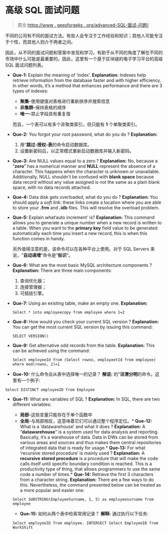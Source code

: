# 高级 SQL 面试问题

> 原文:[https://www . geesforgeks . org/advanced-SQL-面试-问题/](https://www.geeksforgeeks.org/advanced-sql-interview-questions/)

不同的公司有不同的面试方法。有些人会专注于工作经验和知识；其他人可能专注于个性，而其他人则介于两者之间。

因此，从不同的面试问题和答案中发现和学习，有助于从不同的角度了解在不同的市场中什么可能是最重要的。因此，这里有一个基于区块链的电子学习平台的高级 SQL 面试问题列表。

*   **Que-1:** Explain the meaning of ‘index’.
    **Explanation:**
    Indexes help retrieve information from the database faster and with higher efficiency. In other words, it’s a method that enhances performance and there are 3 types of indexes:
    *   **聚集**–使用键值对表格进行重新排序并搜索信息
    *   **非集群**–保持表格的顺序
    *   **唯一**–禁止字段具有重复值

    而且，一个表可以有多个非聚类索引，但只能有 **1** 个单聚类索引。

*   **Que-2:** You forgot your root password, what do you do ?
    **Explanation:**
    1.  用“**跳过-授权-表**的命令启动数据库。
    2.  设置新密码后，以正常模式重新启动数据库并输入新密码。
*   **Que-3:** Are NULL values equal to a zero ?
    **Explanation:**
    No, because a “**zero**” has a numerical manner and **NULL** represent the absence of a character. This happens when the character is unknown or unavailable. Additionally, NULL shouldn’t be confused with **blank space** because data record without any value assigned is not the same as a plain blank space, with no data records attached.
*   **Que-4:** Data disk gets overloaded, what do you do ?
    **Explanation:**
    You should apply a *soft link*: these links create a location where you are able to store your **.frm** and **.idb** files. This will resolve the overload problem.
*   **Que-5:** Explain what‘auto increment’ is?
    **Explanation:**
    This command allows you to generate a unique number when a new record is written to a table. When you want to the **primary key** field value to be generated automatically each time you insert a new record, this is when this function comes in handy.

    另外值得注意的是，该命令可以在各种平台上使用。对于 SQL Servers 来说，“**自动递增**”命令是“**标识**”。

*   **Que-6:** What are the most basic MySQL architecture components ?
    **Explanation:**
    There are three main components:
    1.  查询优化器；
    2.  连接管理器；
    3.  可插拔引擎。
*   **Que-7:** Using an existing table, make an empty one.
    **Explanation:**

    ```
    Select * into employeecopy from employee where 1=2 
    ```

*   **Que-8:** How would you check your current SQL version ?
    **Explanation:**
    You can get the most current SQL version by issuing this command:

    ```
    SELECT VERSION()
    ```

*   **Que-9:** Get alternative odd records from the table.
    **Explanation:**
    This can be achieved using the command:

    ```
    Select employeeId from (Select rowno, employeetId from employee) where mod(rowno, 2)=1 
    ```

*   **Que-10:** 什么命令会从表中选择唯一的记录？
    **解说:**
    的“**泾渭分明**的命令。这里有一个例子:

```
Select DISTINCT employeeID from Employee 
```

*   **Que-11:** What are variables of SQL ?
    **Explanation:**
    In SQL, there are two different variables:
    *   **局部**–这些变量只能存在于单个函数中
    *   **全局**–与局部相反，这意味着它们可以通过整个程序定位。*   **Que-12:** What is a ‘datawarehouse’ and what it does ?
    **Explanation:**
    A “**datawarehouse**” is a system used for data analysis and reporting. Basically, it’s a warehouse of data. Data in DWs can be stored from various areas and sources and thus makes them central repositories of integrated data that is ready for usage.*   **Que-13:** For what ‘recursive stored procedure’ is mainly used ?
    **Explanation:**
    A **recursive stored procedure** is a procedure that will make the code calls itself until specific boundary condition is reached. This is a productivity type of thing, that allows programmers to use the same code a number of times.*   **Que-14:** Retrieve the first 3 characters from a character string.
    **Explanation:**
    There are a few ways to do this. Nevertheless, the command presented below can be treated as a more popular and easier one:

    ```
    Select SUBSTRING(EmployeeSurname, 1, 5) as employeesurname from employee 
    ```

    *   **Que-15:** 如何从两个表中检索常用记录？
    **解释:**
    通过执行以下任务:

    ```
    Select employeeID from employee. INTERSECT Select EmployeeID from WorkShift 
    ```